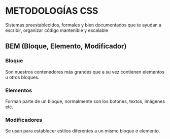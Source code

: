 # METODOLOGÍAS CSS
Sistemas preestablecidos, formales y bien documentados que te ayudan a escribir, organizar código mantenible y escalable

## BEM (Bloque, Elemento, Modificador)

### Bloque
Son nuestros contenedores más grandes que a su vez contienen elementos u otros bloques.

### Elementos
Forman parte de un bloque, normalmente son los botones, textos, imágenes etc.

### Modificadores
Se usan para establecer estilos diferentes a un mismo bloque o elemento.
